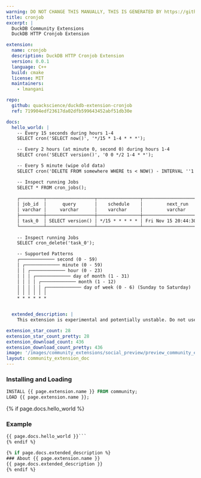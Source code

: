 ```yaml
---
warning: DO NOT CHANGE THIS MANUALLY, THIS IS GENERATED BY https://github/duckdb/community-extensions repository, check README there
title: cronjob
excerpt: |
  DuckDB Community Extensions
  DuckDB HTTP Cronjob Extension

extension:
  name: cronjob
  description: DuckDB HTTP Cronjob Extension
  version: 0.0.1
  language: C++
  build: cmake
  license: MIT
  maintainers:
    - lmangani

repo:
  github: quackscience/duckdb-extension-cronjob
  ref: 719904edf23617da02dfb599643452abf51db30e

docs:
  hello_world: |
    -- Every 15 seconds during hours 1-4
    SELECT cron('SELECT now()', '*/15 * 1-4 * * *');

    -- Every 2 hours (at minute 0, second 0) during hours 1-4
    SELECT cron('SELECT version()', '0 0 */2 1-4 * *');

    -- Every 5 minute (wipe old data)
    SELECT cron('DELETE FROM somewhere WHERE ts < NOW() - INTERVAL ''1 hour''', '* /5 * * * *');

    -- Inspect running Jobs
    SELECT * FROM cron_jobs();
    
    ┌─────────┬──────────────────┬────────────────┬──────────────────────────┬─────────┬──────────────────────────┬─────────────┐
    │ job_id  │      query       │    schedule    │         next_run         │ status  │         last_run         │ last_result │
    │ varchar │     varchar      │    varchar     │         varchar          │ varchar │         varchar          │   varchar   │
    ├─────────┼──────────────────┼────────────────┼──────────────────────────┼─────────┼──────────────────────────┼─────────────┤
    │ task_0  │ SELECT version() │ */15 * * * * * │ Fri Nov 15 20:44:30 2024 │ Active  │ Fri Nov 15 20:44:15 2024 │ Success     │
    └─────────┴──────────────────┴────────────────┴──────────────────────────┴─────────┴──────────────────────────┴─────────────┘
    
    -- Inspect running Jobs
    SELECT cron_delete('task_0');

    -- Supported Patterns
    ┌───────────── second (0 - 59)
    │ ┌───────────── minute (0 - 59)
    │ │ ┌───────────── hour (0 - 23)
    │ │ │ ┌───────────── day of month (1 - 31)
    │ │ │ │ ┌───────────── month (1 - 12)
    │ │ │ │ │ ┌───────────── day of week (0 - 6) (Sunday to Saturday)
    │ │ │ │ │ │
    * * * * * *


  extended_description: |
    This extension is experimental and potentially unstable. Do not use it in production.

extension_star_count: 28
extension_star_count_pretty: 28
extension_download_count: 436
extension_download_count_pretty: 436
image: '/images/community_extensions/social_preview/preview_community_extension_cronjob.png'
layout: community_extension_doc
---
```


### Installing and Loading
```sql
INSTALL {{ page.extension.name }} FROM community;
LOAD {{ page.extension.name }};
```

{% if page.docs.hello_world %}
### Example
```sql
{{ page.docs.hello_world }}```
{% endif %}

{% if page.docs.extended_description %}
### About {{ page.extension.name }}
{{ page.docs.extended_description }}
{% endif %}



